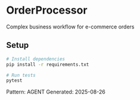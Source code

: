 # OrderProcessor

Complex business workflow for e-commerce orders

## Setup

```bash
# Install dependencies
pip install -r requirements.txt

# Run tests
pytest
```

Pattern: AGENT
Generated: 2025-08-26
